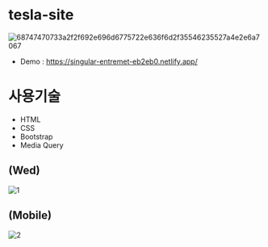 # tesla-site


![68747470733a2f2f692e696d6775722e636f6d2f35546235527a4e2e6a7067](https://github.com/kangjinyong2/tesla-site/assets/66777943/e053c4d7-88bb-474b-a497-e3a920d4dfe5)

* Demo : https://singular-entremet-eb2eb0.netlify.app/

# 사용기술
* HTML
* CSS
* Bootstrap
* Media Query

## (Wed)
![1](https://github.com/kangjinyong2/tesla-site/assets/66777943/08742f35-3543-437a-91a7-05280f576cf3)
## (Mobile)
![2](https://github.com/kangjinyong2/tesla-site/assets/66777943/66feb524-9e40-4613-9022-719c383e9ecb)
